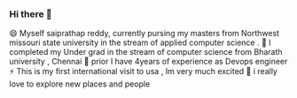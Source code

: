 ### Hi there 👋



😄 Myself saiprathap reddy, currently pursing my masters from Northwest missouri state university in the stream of applied computer science .
🌱 I completed my Under grad in the stream of computer science from Bharath university , Chennai
🔭 prior I have 4years of experience as Devops engineer  
⚡ This is my first international visit to usa , Im very much excited
👯 i really love to explore new places and people 
